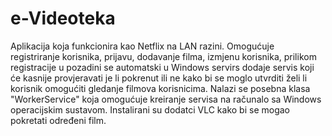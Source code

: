 # e-Videoteka
Aplikacija koja funkcionira kao Netflix na LAN razini. Omogućuje registriranje korisnika, prijavu, dodavanje filma, izmjenu korisnika, prilikom registracije u pozadini se automatski u Windows servirs dodaje servis koji će kasnije provjeravati je li pokrenut ili ne kako bi se moglo utvrditi želi li korisnik omogućiti gledanje filmova korisnicima.
Nalazi se posebna klasa "WorkerService" koja omogućuje kreiranje servisa na računalo sa Windows operacijskim sustavom. Instalirani su dodatci VLC kako bi se mogao pokretati određeni film. 

